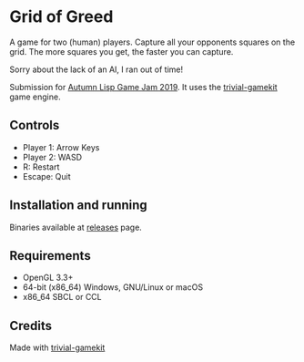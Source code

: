 # Grid of Greed

A game for two (human) players.
Capture all your opponents squares on the grid.
The more squares you get, the faster you can capture.

Sorry about the lack of an AI, I ran out of time!

Submission for [Autumn Lisp Game Jam 2019](https://itch.io/jam/autumn-lisp-game-jam-2019). It uses the [trivial-gamekit](https://github.com/borodust/trivial-gamekit) game engine.

## Controls
- Player 1: Arrow Keys
- Player 2: WASD
- R: Restart
- Escape: Quit

## Installation and running

Binaries available at [releases](https://github.com/) page.

## Requirements

* OpenGL 3.3+
* 64-bit (x86_64) Windows, GNU/Linux or macOS
* x86_64 SBCL or CCL

## Credits

Made with [trivial-gamekit](https://github.com/borodust/trivial-gamekit)
